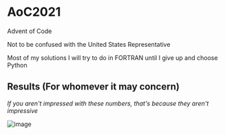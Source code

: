 # AoC2021
Advent of Code

Not to be confused with the United States Representative

Most of my solutions I will try to do in FORTRAN until I give up and choose Python

## Results (For whomever it may concern)

_If you aren't impressed with these numbers, that's because they aren't impressive_

![image](https://user-images.githubusercontent.com/8275672/145702613-118bd878-22d3-4f6f-a625-bd7aa63def6c.png)
